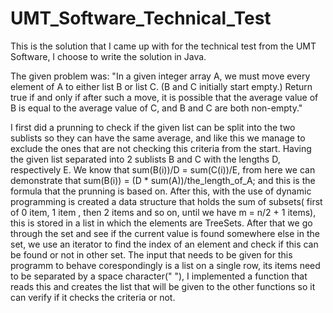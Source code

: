 # UMT_Software_Technical_Test
This is the solution that I came up with for the technical test from the UMT Software, I choose to write the solution in Java.

The given problem was:
"In a given integer array A, we must move every element of A to either list B or list C. (B and C
initially start empty.)
Return true if and only if after such a move, it is possible that the average value of B is equal to
the average value of C, and B and C are both non-empty."

I first did a prunning to check if the given list can be split into the two sublists so they can have the same average, and like this we manage to exclude the ones  that are not checking this criteria from the start. Having the given list separated into 2 sublists B and C with the lengths D, respectively E. We know that sum(B(i))/D = sum(C(i))/E, from here we can demonstrate that sum(B(i)) = (D * sum(A))/the_length_of_A; and this is the formula that the prunning is based on. After this, with the use of dynamic programming is created a data structure that holds the sum of subsets( first of 0 item, 1 item , then 2 items and so on, until we have m = n/2 + 1 items), this is stored in a list in which the elements are TreeSets. After that we go through the set and see if the current value is found somewhere else in the set, we use an iterator to find the index of an element and check if this can be found or not in other set. The input that needs to be given for this programm to behave corespondingly is a list on a single row, its items need to be separated by a space character(" "), I implemented a function that reads this and creates the list that will be given to the other functions so it can verify if it checks the criteria or not.
